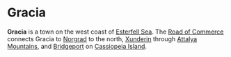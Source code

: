 # Gracia

**Gracia** is a town on the west coast of [Esterfell Sea](../../../ch-4-esterfell-gazetteer/lenya/esterfell-sea/esterfell-sea.md). The [Road of Commerce](road-of-commerce.md) connects Gracia to [Norgrad](norgrad.md) to the north, [Xunderin](xunderin.md) through [Attalya Mountains](../../../ch-4-esterfell-gazetteer/lenya/attalya-mountains), and [Bridgeport](bridgeport/bridgeport.md) on [Cassiopeia Island](../../../ch-4-esterfell-gazetteer/lenya/esterfell-sea/cassiopeia-island.md).
